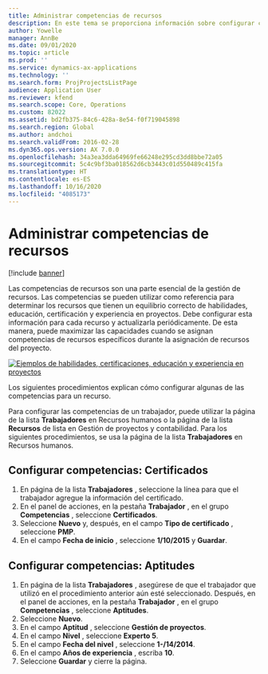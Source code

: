 ```yaml
---
title: Administrar competencias de recursos
description: En este tema se proporciona información sobre configurar competencias para recursos de proyecto.
author: Yowelle
manager: AnnBe
ms.date: 09/01/2020
ms.topic: article
ms.prod: ''
ms.service: dynamics-ax-applications
ms.technology: ''
ms.search.form: ProjProjectsListPage
audience: Application User
ms.reviewer: kfend
ms.search.scope: Core, Operations
ms.custom: 82022
ms.assetid: bd2fb375-84c6-428a-8e54-f0f719045898
ms.search.region: Global
ms.author: andchoi
ms.search.validFrom: 2016-02-28
ms.dyn365.ops.version: AX 7.0.0
ms.openlocfilehash: 34a3ea3dda64969fe66248e295cd3dd8bbe72a05
ms.sourcegitcommit: 5c4c9bf3ba018562d6cb3443c01d550489c415fa
ms.translationtype: HT
ms.contentlocale: es-ES
ms.lasthandoff: 10/16/2020
ms.locfileid: "4085173"
---
```

# <a name="manage-resource-competencies"></a>Administrar competencias de recursos

[!include [banner](../includes/banner.md)]

Las competencias de recursos son una parte esencial de la gestión de recursos. Las competencias se pueden utilizar como referencia para determinar los recursos que tienen un equilibrio correcto de habilidades, educación, certificación y experiencia en proyectos. Debe configurar esta información para cada recurso y actualizarla periódicamente. De esta manera, puede maximizar las capacidades cuando se asignan competencias de recursos específicos durante la asignación de recursos del proyecto.

[![Ejemplos de habilidades, certificaciones, educación y experiencia en proyectos](./media/projectresourcing06-1024x383.jpg)](./media/projectresourcing06.jpg)

Los siguientes procedimientos explican cómo configurar algunas de las competencias para un recurso.

Para configurar las competencias de un trabajador, puede utilizar la página de la lista **Trabajadores** en Recursos humanos o la página de la lista **Recursos** de lista en Gestión de proyectos y contabilidad. Para los siguientes procedimientos, se usa la página de la lista **Trabajadores** en Recursos humanos.

## <a name="set-up-competencies-certificates"></a>Configurar competencias: Certificados

1. En página de la lista **Trabajadores** , seleccione la línea para que el trabajador agregue la información del certificado.
2. En el panel de acciones, en la pestaña **Trabajador** , en el grupo **Competencias** , seleccione **Certificados**.
3. Seleccione **Nuevo** y, después, en el campo **Tipo de certificado** , seleccione **PMP**.
4. En el campo **Fecha de inicio** , seleccione **1/10/2015** y **Guardar**.

## <a name="set-up-competencies-skills"></a>Configurar competencias: Aptitudes

1. En página de la lista **Trabajadores** , asegúrese de que el trabajador que utilizó en el procedimiento anterior aún esté seleccionado. Después, en el panel de acciones, en la pestaña **Trabajador** , en el grupo **Competencias** , seleccione **Aptitudes**.
2. Seleccione **Nuevo**.
3. En el campo **Aptitud** , seleccione **Gestión de proyectos**.
4. En el campo **Nivel** , seleccione **Experto 5**.
5. En el campo **Fecha del nivel** , seleccione **1-/14/2014**.
6. En el campo **Años de experiencia** , escriba **10**.
7. Seleccione **Guardar** y cierre la página.
